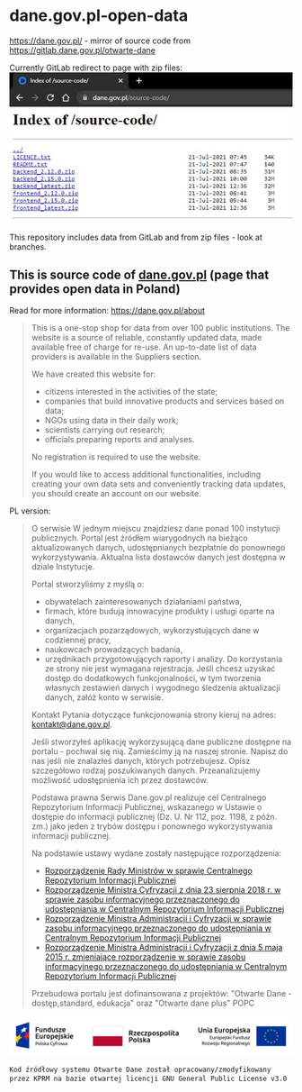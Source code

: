 # dane.gov.pl-open-data
https://dane.gov.pl/ -  mirror of source code from https://gitlab.dane.gov.pl/otwarte-dane

Currently GitLab redirect to page with zip files:
!["Otwarte Dane - dostęp,standard, edukacja" oraz "Otwarte dane plus" POPC](source-code-zip-files.JPG)

This repository includes data from GitLab and from zip files - look at branches.

## This is source code of [dane.gov.pl](https://dane.gov.pl/) (page that provides open data in Poland)
Read for more information: https://dane.gov.pl/about
>
> This is a one-stop shop for data from over 100 public institutions. The website is a source of reliable, constantly updated data, made available free of charge for re-use. An up-to-date list of data providers is available in the Suppliers section.
>
> We have created this website for:
>
> * citizens interested in the activities of the state;
> * companies that build innovative products and services based on data;
> * NGOs using data in their daily work;
> * scientists carrying out research;
> * officials preparing reports and analyses.
>
> No registration is required to use the website.
>
> If you would like to access additional functionalities, including creating your own data sets and conveniently tracking data updates, you should create an account on our website.


PL version:

> O serwisie
W jednym miejscu znajdziesz dane ponad 100 instytucji publicznych. Portal jest źródłem wiarygodnych na bieżąco aktualizowanych danych, udostępnianych bezpłatnie do ponownego wykorzystywania. Aktualna lista dostawców danych jest dostępna w dziale Instytucje.
>
> Portal stworzyliśmy z myślą o:
>
> * obywatelach zainteresowanych działaniami państwa,
> * firmach, które budują innowacyjne produkty i usługi oparte na danych,
> * organizacjach pozarządowych, wykorzystujących dane w codziennej pracy,
> * naukowcach prowadzących badania,
> * urzędnikach przygotowujących raporty i analizy.
> Do korzystania ze strony nie jest wymagana rejestracja. Jeśli chcesz uzyskać dostęp do dodatkowych funkcjonalności, w tym tworzenia własnych zestawień danych i wygodnego śledzenia aktualizacji danych, załóż konto w serwisie.
> 
> Kontakt
Pytania dotyczące funkcjonowania strony kieruj na adres: kontakt@dane.gov.pl.
> 
> Jeśli stworzyłeś aplikację wykorzysującą dane publiczne dostępne na portalu - pochwal się nią. Zamieścimy ją na naszej stronie. Napisz do nas jeśli nie znalazłeś danych, których potrzebujesz. Opisz szczegółowo rodzaj poszukiwanych danych. Przeanalizujemy możliwość udostępnienia ich przez dostawców.
>
> Podstawa prawna
> Serwis Dane.gov.pl realizuje cel Centralnego Repozytorium Informacji Publicznej, wskazanego w Ustawie o dostępie do informacji publicznej (Dz. U. Nr 112, poz. 1198, z późn. zm.) jako jeden z trybów dostępu i ponownego wykorzystywania informacji publicznej.
> 
> Na podstawie ustawy wydane zostały następujące rozporządzenia:
> 
> * [Rozporządzenie Rady Ministrów w sprawie Centralnego Repozytorium Informacji Publicznej](http://www.dziennikustaw.gov.pl/DU/2014/361)
> * [Rozporządzenie Ministra Cyfryzacji z dnia 23 sierpnia 2018 r. w sprawie zasobu informacyjnego przeznaczonego do udostępniania w Centralnym Repozytorium Informacji Publicznej](http://dziennikustaw.gov.pl/DU/2018/1790)
> * [Rozporządzenie Ministra Administracji i Cyfryzacji w sprawie zasobu informacyjnego przeznaczonego do udostępniania w Centralnym Repozytorium Informacji Publicznej](http://www.dziennikustaw.gov.pl/DU/2014/491)
> * [Rozporządzenie Ministra Administracji i Cyfryzacji z dnia 5 maja 2015 r. zmieniające rozporządzenie w sprawie zasobu informacyjnego przeznaczonego do udostępniania w Centralnym Repozytorium Informacji Publicznej](http://www.dziennikustaw.gov.pl/DU/2015/803) 
> 
> Przebudowa portalu jest dofinansowana z projektów: "Otwarte Dane - dostęp,standard, edukacja" oraz "Otwarte dane plus" POPC

!["Otwarte Dane - dostęp,standard, edukacja" oraz "Otwarte dane plus" POPC](fe_popc_poziom_pl-1_rgb_W2tiJsJ.png)

```
Kod źródłowy systemu Otwarte Dane został opracowany/zmodyfikowany przez KPRM na bazie otwartej licencji GNU General Public License v3.0
```